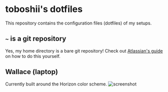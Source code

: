 # toboshii's dotfiles
This repository contains the configuration files (dotfiles) of my setups. 

## `~` is a git repository
Yes, my home directory is a bare git repository! Check out [Atlassian's guide](https://www.atlassian.com/git/tutorials/dotfiles) on how to do this yourself.


## Wallace (laptop)
Currently built around the Horizon color scheme.
![screenshot](.local/share/assets/horizon.png)